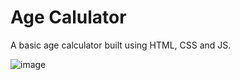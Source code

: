 # Age Calulator

A basic age calculator built using HTML, CSS and JS.

![image](https://github.com/stephenkettley/age-calculator/assets/109079565/b11b618e-1a93-4834-b994-789c28d28629)

